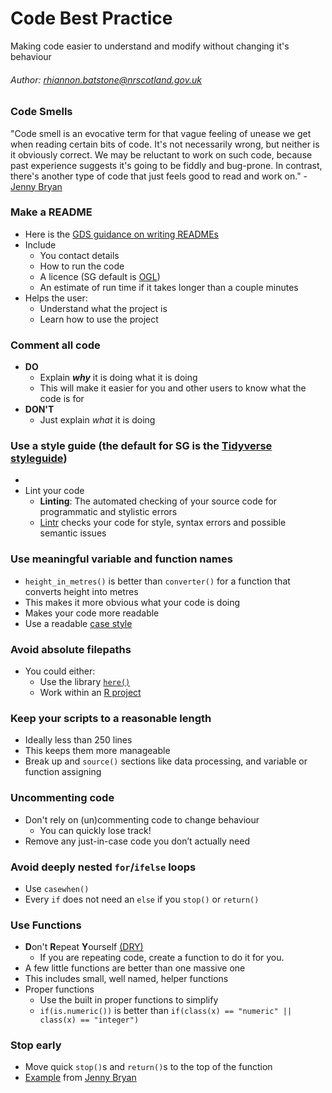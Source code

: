 # Code Best Practice
Making code easier to understand and modify without changing it's behaviour
###### Author: rhiannon.batstone@nrscotland.gov.uk
### Code Smells

"Code smell is an evocative term for that vague feeling of unease we get when reading certain bits of code. It's not necessarily wrong, but neither is it obviously correct. We may be reluctant to work on such code, because past experience suggests it's going to be fiddly and bug-prone. In contrast, there's another type of code that just feels good to read and work on." - [Jenny Bryan](https://github.com/jennybc/code-smells-and-feels#:~:text=GitHub%3A%20%40jennybc%20%22Code%20smell%22%20is%20an%20evocative%20term,suggests%20it%27s%20going%20to%20be%20fiddly%20and%20bug-prone.)

### Make a README 
  * Here is the [GDS guidance on writing READMEs](https://gds-way.cloudapps.digital/manuals/readme-guidance.html#writing-readmes)
  * Include
      * You contact details
      * How to run the code
      * A licence (SG default is [OGL](http://www.nationalarchives.gov.uk/doc/open-government-licence/version/3/))
      * An estimate of run time if it takes longer than a couple minutes
  * Helps the user: 
      * Understand what the project is
      * Learn how to use the project
### Comment all code 
  * **DO** 
      * Explain _**why**_ it is doing what it is doing
      * This will make it easier for you and other users to know what the code is for
  * **DON'T** 
      * Just explain _what_ it is doing
  
### Use a style guide (the default for SG is the [Tidyverse styleguide](https://style.tidyverse.org/))
  * 
  * Lint your code
      * **Linting**: The automated checking of your source code for programmatic and stylistic errors
      * [Lintr](https://github.com/jimhester/lintr) checks your code for style, syntax errors and possible semantic issues
  
### Use meaningful variable and function names
  * `height_in_metres()` is better than `converter()` for a function that converts height into metres 
  * This makes it more obvious what your code is doing
  * Makes your code more readable
  * Use a readable [case style](https://medium.com/better-programming/string-case-styles-camel-pascal-snake-and-kebab-case-981407998841) 
  
### Avoid absolute filepaths
  * You could either:
      * Use the library [`here()`](https://github.com/krlmlr/here)
      * Work within an [R project](https://support.rstudio.com/hc/en-us/articles/200526207-Using-Projects)
      
### Keep your scripts to a reasonable length
  * Ideally less than 250 lines
  * This keeps them more manageable
  * Break up and `source()` sections like data processing, and variable or function assigning
  
### Uncommenting code
  * Don't rely on (un)commenting code to change behaviour
      * You can quickly lose track!
  * Remove any just-in-case code you don’t actually need
  
### Avoid deeply nested `for`/`ifelse` loops
  * Use `casewhen()`
  * Every `if` does not need an `else` if you `stop()` or `return()`
  
### Use Functions
  * **D**on't **R**epeat **Y**ourself [(DRY)](https://en.wikipedia.org/wiki/Don%27t_repeat_yourself)
      * If you are repeating code, create a function to do it for you.  
  * A few little functions are better than one massive one
  * This includes small, well named, helper functions
  * Proper functions
      * Use the built in proper functions to simplify 
      * `if(is.numeric())` is better than `if(class(x) == "numeric" || class(x) == "integer")`
  
### Stop early
  *  Move quick `stop()`s and `return()`s to the top of the function
  * [Example](https://github.com/rhi-batstone/code_best_practice/blob/main/early_stops.PNG) from [Jenny Bryan](https://github.com/jennybc/code-smells-and-feels/blob/master/2018-07_user-brisbane-bryan.pdf)  
  


